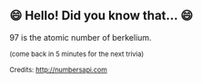 ## :smile: Hello! Did you know that... :smile:
97 is the atomic number of berkelium.

<sup>(come back in 5 minutes for the next trivia)</sup>


<sup>Credits: http://numbersapi.com</sup>
